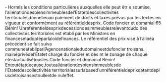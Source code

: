 ‐ Hormis les conditions particulières auxquelles elle peut êtr e soumise, l’aliénationdesbiensimmeublesdel’Etatetdescollectivités territorialesdonnelieuau paiement de droits et taxes prévus par les textes en vigueur et conformément au référentieldesprix.
Code foncier et domanial 65
Bénin!
Unréférentieldesprixdecessiondesimmeublesrelevantdudo des collectivités territoriales est établi par les Ministres en financesetadoptéparlaloidefinances.
Le référentiel des prix visé à l’alinéa précédent se fait suiva communeétabliparl’Agencenationaledudomaineetdufoncier troisans.
maineprivédel’Etatet charge du foncier et des
nt le zonage de chaque etestactualisétousles
Code foncier et domanial
Bénin!
Entoutétatdecause,toutealiénationdesbiensimmeublesde l’Etatetdescollectivités territorialessurlabased’unréférentieldeprixdatantdepl usdetroisansestnulleetde nuleffet.
